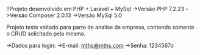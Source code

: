 !!Projeto desenvolvido em PHP + Laravel + MySql
->Versão PHP 7.2.23
->Versão Composer 2.0.13
->Versão MySql 5.0

Projeto teste voltado para parte de analise da empresa, contendo somente o CRUD solicitado pela mesma.

->Dados para login:
->E-mail: mths@mths.com
->Senha: 1234567o